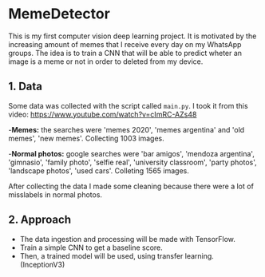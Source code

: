# MemeDetector
This is my first computer vision deep learning project. It is motivated by the increasing amount of memes that I receive every day on my WhatsApp groups.
The idea is to train a CNN that will be able to predict wheter an image is a meme or not in order to deleted from my device.

## 1. Data
Some data was collected with the script called ```main.py```. I took it from this video: https://www.youtube.com/watch?v=cImRC-AZs48


-**Memes:** the searches were 'memes 2020', 'memes argentina' and 'old memes', 'new memes'. Collecting 1003 images.

-**Normal photos:** google searches were 'bar amigos', 'mendoza argentina', 'gimnasio', 'family photo', 'selfie real', 'university classroom', 'party photos', 'landscape photos', 'used cars'. Colleting 1565 images.


After collecting the data I made some cleaning because there were a lot of misslabels in normal photos.

## 2. Approach
- The data ingestion and processing will be made with TensorFlow.
- Train a simple CNN to get a baseline score.
- Then, a trained model will be used, using transfer learning. (InceptionV3)
